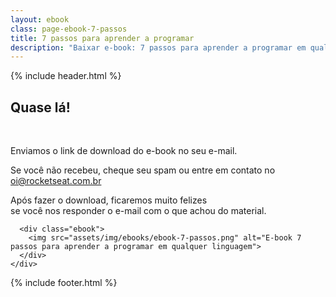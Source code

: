 ```yaml
---
layout: ebook
class: page-ebook-7-passos
title: 7 passos para aprender a programar
description: "Baixar e-book: 7 passos para aprender a programar em qualquer linguagem"
---
```


<div id="primary-content">
  {% include header.html %}

  <article>
    <div class="container">
      <div class="content">
        <h2>Quase lá!</h2>
        <br/>
        <p>Enviamos o link de download do e-book no seu e-mail.</p>
        <p>Se você não recebeu, cheque seu spam ou entre em contato no <a href="mailto:oi@rocketseat.com.br">oi@rocketseat.com.br</a></p>
        <p>Após fazer o download, ficaremos muito felizes<br/>se você nos responder o e-mail com o que achou do material.</p>
        <p></p>
      </div>

      <div class="ebook">
        <img src="assets/img/ebooks/ebook-7-passos.png" alt="E-book 7 passos para aprender a programar em qualquer linguagem">
      </div>
    </div>
  </article>
</div>

{% include footer.html %}
